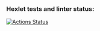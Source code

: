 ### Hexlet tests and linter status:
[![Actions Status](https://github.com/ralder/php-project-lvl2/workflows/hexlet-check/badge.svg)](https://github.com/ralder/php-project-lvl2/actions)